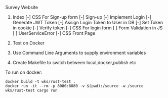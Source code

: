 Survey Website

1. Index
[-] CSS For Sign-up form
[-] Sign-up
[-] Implement Login
[-] Generate JWT Token
[-] Assign Login Token to User in DB
[-] Set Token in cookie
[-] Verify token
[-] CSS For login form
[ ] Form Validation in JS
[ ] UserServiceError
[-] CSS Front Page

2. Test on Docker
3. Use Command Line Arguments to supply environment variables
4. Create Makefile to switch between local,docker,publish etc


To run on docker:

```
docker build -t wks/rust-test .
docker run -it --rm -p 8080:8080 -v $(pwd):/source -w /source wks/rust-test cargo run
```